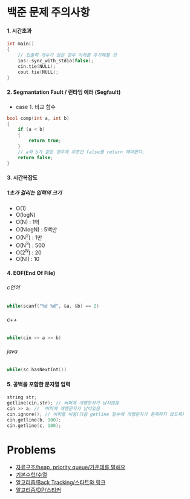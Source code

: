 # 백준 문제 주의사항

#### 1. 시간초과

```cpp
int main()
{
	// 입출력 개수가 많은 경우 아래를 추가해볼 것
	ios::sync_with_stdio(false);
	cin.tie(NULL);
	cout.tie(NULL);
}  
```
#### 2. Segmantation Fault / 런타임 에러 (Segfault)
* case 1. 비교 함수
```cpp
bool comp(int a, int b)
{
	if (a < b)
	{
		return true;
	}
	// a와 b가 같은 경우에 무조건 false를 return 해야한다.
	return false;
}
```

#### 3. 시간복잡도

##### 1초가 걸리는 입력의 크기
* O(1)
* O(logN)
* O(N) : 1억
* O(NlogN) : 5백만
* O(N<sup>2</sup>) : 1만
* O(N<sup>3</sup>) : 500
* O(2<sup>N</sup>) : 20
* O(N!) : 10

#### 4. EOF(End Of File)
###### c언어
```c
while(scanf("%d %d", &a, &b) == 2)
```
###### c++
```cpp
while(cin >> a >> b)
```
###### java
```c
while(sc.hasNextInt())
```

#### 5. 공백을 포함한 문자열 입력
```cpp
string str;
getline(cin,str); // 버퍼에 개행문자가 남지않음
cin >> a; //  버퍼에 개행문자가 남아있음
cin.ignore(); // 버퍼를 비움(다음 getline 함수에 개행문자가 존재하지 않도록)
cin.getline(b, 100);
cin.getline(c, 100);
```

# Problems
* [자료구조/heap, priority queue/가운데를 말해요](/BackJoon/DataStructure/1665.md)
* [기본수학/수열](/BackJoon/Math/2575.md)
* [알고리즘/Back Tracking/스타트와 링크](/BackJoon/Algorithm/14889.md)
* [알고리즘/DP/스티커](/BackJoon/Algorithm/9465.md)
